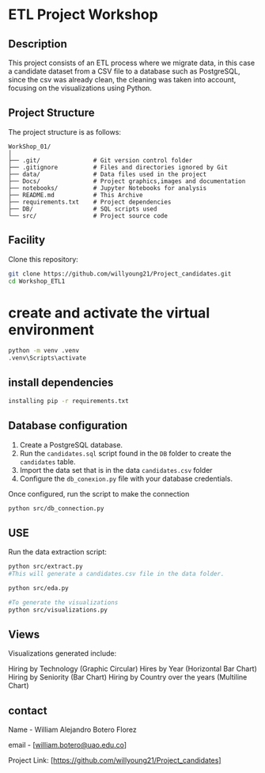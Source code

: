 # ETL Project Workshop

## Description

This project consists of an ETL process where we migrate data, in this case a candidate dataset from a CSV file to a database such as PostgreSQL, since the csv was already clean, the cleaning was taken into account, focusing on the visualizations using Python.


## Project Structure
The project structure is as follows:
```
WorkShop_01/
│
├── .git/               # Git version control folder
├── .gitignore          # Files and directories ignored by Git
├── data/               # Data files used in the project
├── Docs/               # Project graphics,images and documentation
├── notebooks/          # Jupyter Notebooks for analysis
├── README.md           # This Archive
├── requirements.txt    # Project dependencies
├── DB/                 # SQL scripts used
└── src/                # Project source code

```


## Facility

Clone this repository:

```bash
git clone https://github.com/willyoung21/Project_candidates.git
cd Workshop_ETL1
```

# create and activate the virtual environment
```bash
python -m venv .venv
.venv\Scripts\activate

```

## install dependencies
```bash
installing pip -r requirements.txt

```

## Database configuration

1. Create a PostgreSQL database.
2. Run the `candidates.sql` script found in the `DB` folder to create the `candidates` table.
3. Import the data set that is in the data `candidates.csv` folder
4. Configure the `db_conexion.py` file with your database credentials.

Once configured, run the script to make the connection

```bash
python src/db_connection.py
```

## USE

Run the data extraction script:

```bash
python src/extract.py
#This will generate a candidates.csv file in the data folder.

python src/eda.py

#To generate the visualizations
python src/visualizations.py

```

## Views
Visualizations generated include:

Hiring by Technology (Graphic Circular)
Hires by Year (Horizontal Bar Chart)
Hiring by Seniority (Bar Chart)
Hiring by Country over the years (Multiline Chart)

## contact

Name - William Alejandro Botero Florez

email - [william.botero@uao.edu.co]

Project Link: [https://github.com/willyoung21/Project_candidates]